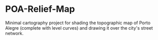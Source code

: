 # POA-Relief-Map
Minimal cartography project for shading the topographic map of Porto Alegre (complete with level curves) and drawing it over the city's street network.
